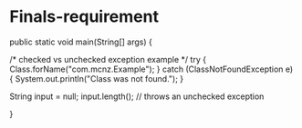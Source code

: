 # Finals-requirement

public static void main(String[] args) {

 /* checked vs unchecked exception example */
 try { Class.forName("com.mcnz.Example");
 } catch (ClassNotFoundException e) {
  System.out.println("Class was not found.");
 }
    
 String input = null;
 input.length(); // throws an unchecked exception
    
}
